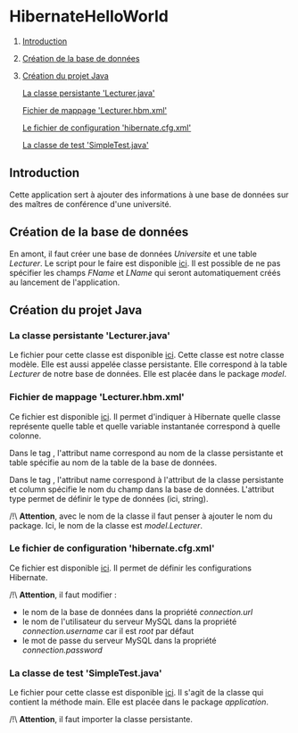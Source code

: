 # HibernateHelloWorld

1. [Introduction](#title1)
2. [Création de la base de données](#title2)
3. [Création du projet Java](#title3)

   [La classe persistante 'Lecturer.java'](#subtitle1)
   
   [Fichier de mappage 'Lecturer.hbm.xml'](#subtitle2)
   
   [Le fichier de configuration 'hibernate.cfg.xml'](#subtitle3)
   
   [La classe de test 'SimpleTest.java'](#subtitle4)

## <a name="title1">Introduction</a>

Cette application sert à ajouter des informations à une base de données sur des maîtres de conférence d'une université.

## <a name="title2">Création de la base de données</a>

En amont, il faut créer une base de données *Universite* et une table *Lecturer*. Le script pour le faire est disponible [ici](https://github.com/vanessahuhn/HibernateHelloWorld/blob/master/SQL/createDB%20%2B%20table.sql). Il est possible de ne pas spécifier les champs *FName* et *LName* qui seront automatiquement créés au lancement de l'application.

## <a name="title3">Création du projet Java</a>

### <a name="subtitle1">La classe persistante 'Lecturer.java'</a>

Le fichier pour cette classe est disponible [ici](https://github.com/vanessahuhn/HibernateHelloWorld/blob/master/src/model/Lecturer.java). Cette classe est notre classe modèle. Elle est aussi appelée classe persistante. Elle correspond à la table *Lecturer* de notre base de données. Elle est placée dans le package *model*.

### <a name="subtitle2">Fichier de mappage 'Lecturer.hbm.xml'</a>

Ce fichier est disponible [ici](https://github.com/vanessahuhn/HibernateHelloWorld/blob/master/src/Lecturer.hbm.xml). Il permet d'indiquer à Hibernate quelle classe représente quelle table et quelle variable instantanée correspond à quelle colonne. 

Dans le tag <class>, l'attribut name correspond au nom de la classe persistante et table spécifie au nom de la table de la base de données.

Dans le tag <property>, l'attribut name correspond à l'attribut de la classe persistante et column spécifie le nom du champ dans la base de données. L'attribut type permet de définir le type de données (ici, string).

/!\ **Attention**, avec le nom de la classe il faut penser à ajouter le nom du package. Ici, le nom de la classe est *model.Lecturer*.

### <a name="subtitle3">Le fichier de configuration 'hibernate.cfg.xml'</a>

Ce fichier est disponible [ici](https://github.com/vanessahuhn/HibernateHelloWorld/blob/master/src/hibernate.cfg.xml). Il permet de définir les configurations Hibernate.

/!\ **Attention**, il faut modifier :

- le nom de la base de données dans la propriété *connection.url*
- le nom de l'utilisateur du serveur MySQL dans la propriété *connection.username* car il est *root* par défaut
- le mot de passe du serveur MySQL dans la propriété *connection.password*


### <a name="subtitle4">La classe de test 'SimpleTest.java'</a>

Le fichier pour cette classe est disponible [ici](https://github.com/vanessahuhn/HibernateHelloWorld/blob/master/src/application/SimpleTest.java). Il s'agit de la classe qui contient la méthode main. Elle est placée dans le package *application*.

/!\ **Attention**, il faut importer la classe persistante.
